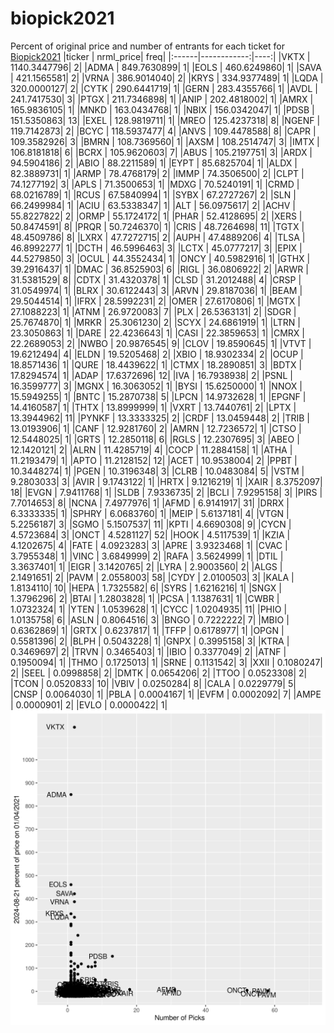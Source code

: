# biopick2021
Percent of original price and number of entrants for each ticket for [Biopick2021](https://twitter.com/hashtag/Biopick2021)
|ticker |   nrml_price| freq|
|:------|------------:|----:|
|VKTX   | 1140.3447796|    2|
|ADMA   |  849.7630899|    1|
|EOLS   |  460.6249860|    1|
|SAVA   |  421.1565581|    2|
|VRNA   |  386.9014040|    2|
|KRYS   |  334.9377489|    1|
|LQDA   |  320.0000127|    2|
|CYTK   |  290.6441719|    1|
|GERN   |  283.4355766|    1|
|AVDL   |  241.7417530|    3|
|PTGX   |  211.7346898|    1|
|ANIP   |  202.4818002|    1|
|AMRX   |  165.9836105|    1|
|MNKD   |  163.0434768|    1|
|NBIX   |  156.0342047|    1|
|PDSB   |  151.5350863|   13|
|EXEL   |  128.9819711|    1|
|MREO   |  125.4237318|    8|
|NGENF  |  119.7142873|    2|
|BCYC   |  118.5937477|    4|
|ANVS   |  109.4478588|    8|
|CAPR   |  109.3582926|    3|
|BMRN   |  108.7369560|    1|
|AXSM   |  108.2514747|    3|
|IMTX   |  106.8181818|    6|
|BCRX   |  105.9620603|    7|
|ABUS   |  105.2197751|    3|
|ARDX   |   94.5904186|    2|
|ABIO   |   88.2211589|    1|
|EYPT   |   85.6825704|    1|
|ALDX   |   82.3889731|    1|
|ARMP   |   78.4768179|    2|
|IMMP   |   74.3506500|    2|
|CLPT   |   74.1277192|    3|
|APLS   |   71.3500653|    1|
|MDXG   |   70.5240191|    1|
|CRMD   |   68.0216789|    1|
|RCUS   |   67.5840994|    1|
|SYBX   |   67.2727267|    2|
|SLN    |   66.2499984|    1|
|ACIU   |   63.5338347|    1|
|ALT    |   56.0975617|    2|
|ACHV   |   55.8227822|    2|
|ORMP   |   55.1724172|    1|
|PHAR   |   52.4128695|    2|
|XERS   |   50.8474591|    8|
|PRQR   |   50.7246370|    1|
|CRIS   |   48.7264698|   11|
|TGTX   |   48.4509786|    8|
|LXRX   |   47.7272715|    2|
|AUPH   |   47.4889206|    4|
|TLSA   |   46.8992277|    1|
|DCTH   |   46.5996463|    3|
|LCTX   |   45.0777217|    3|
|EPIX   |   44.5279850|    3|
|OCUL   |   44.3552434|    1|
|ONCY   |   40.5982916|    1|
|GTHX   |   39.2916437|    1|
|DMAC   |   36.8525903|    6|
|RIGL   |   36.0806922|    2|
|ARWR   |   31.5381529|    8|
|CDTX   |   31.4320378|    1|
|CLSD   |   31.2012488|    4|
|CRSP   |   31.0549974|    1|
|BLRX   |   30.6122443|    3|
|ARVN   |   29.8187036|    1|
|BEAM   |   29.5044514|    1|
|IFRX   |   28.5992231|    2|
|OMER   |   27.6170806|    1|
|MGTX   |   27.1088223|    1|
|ATNM   |   26.9720083|    7|
|PLX    |   26.5363131|    2|
|SDGR   |   25.7674870|    1|
|MRKR   |   25.3061230|    2|
|SCYX   |   24.6861919|    1|
|LTRN   |   23.3050863|    1|
|DARE   |   22.4236643|    1|
|CASI   |   22.3859653|    1|
|CMRX   |   22.2689053|    2|
|NWBO   |   20.9876545|    9|
|CLOV   |   19.8590645|    1|
|VTVT   |   19.6212494|    4|
|ELDN   |   19.5205468|    2|
|XBIO   |   18.9302334|    2|
|OCUP   |   18.8571436|    1|
|QURE   |   18.4439622|    1|
|CTMX   |   18.2890851|    3|
|BDTX   |   17.8294574|    1|
|ADAP   |   17.6372696|   12|
|IVA    |   16.7938938|    2|
|PSNL   |   16.3599777|    3|
|MGNX   |   16.3063052|    1|
|BYSI   |   15.6250000|    1|
|NNOX   |   15.5949255|    1|
|BNTC   |   15.2870738|    5|
|LPCN   |   14.9732628|    1|
|EPGNF  |   14.4160587|    1|
|THTX   |   13.8999999|    1|
|VXRT   |   13.7440761|    2|
|LPTX   |   13.3944962|   11|
|PYNKF  |   13.3333325|    2|
|CRDF   |   13.0459448|    2|
|TRIB   |   13.0193906|    1|
|CANF   |   12.9281760|    2|
|AMRN   |   12.7236572|    1|
|CTSO   |   12.5448025|    1|
|GRTS   |   12.2850118|    6|
|RGLS   |   12.2307695|    3|
|ABEO   |   12.1420121|    2|
|ALRN   |   11.4285719|    4|
|COCP   |   11.2884158|    1|
|ATHA   |   11.2193479|    1|
|APTO   |   11.2128152|   12|
|ACET   |   10.9538004|    2|
|PPBT   |   10.3448274|    1|
|PGEN   |   10.3196348|    3|
|CLRB   |   10.0483084|    5|
|VSTM   |    9.2803033|    3|
|AVIR   |    9.1743122|    1|
|HRTX   |    9.1216219|    1|
|XAIR   |    8.3752097|   18|
|EVGN   |    7.9411768|    1|
|SLDB   |    7.9336735|    2|
|BCLI   |    7.9295158|    3|
|PIRS   |    7.7014653|    8|
|NCNA   |    7.4977976|    1|
|AFMD   |    6.9141917|   31|
|DRRX   |    6.3333335|    1|
|SPHRY  |    6.0683760|    1|
|MEIP   |    5.6137181|    4|
|VTGN   |    5.2256187|    3|
|SGMO   |    5.1507537|   11|
|KPTI   |    4.6690308|    9|
|CYCN   |    4.5723684|    3|
|ONCT   |    4.5281127|   52|
|HOOK   |    4.5117539|    1|
|KZIA   |    4.1202675|    4|
|FATE   |    4.0923283|    3|
|APRE   |    3.9323468|    1|
|CVAC   |    3.7955348|    1|
|VINC   |    3.6849999|    2|
|RAFA   |    3.5624999|    1|
|DTIL   |    3.3637401|    1|
|EIGR   |    3.1420765|    2|
|LYRA   |    2.9003560|    2|
|ALGS   |    2.1491651|    2|
|PAVM   |    2.0558003|   58|
|CYDY   |    2.0100503|    3|
|KALA   |    1.8134110|   10|
|HEPA   |    1.7325582|    6|
|SYRS   |    1.6216216|    1|
|SNGX   |    1.3796296|    2|
|BTAI   |    1.2803828|    1|
|PCSA   |    1.1387631|    1|
|CWBR   |    1.0732324|    1|
|YTEN   |    1.0539628|    1|
|CYCC   |    1.0204935|   11|
|PHIO   |    1.0135758|    6|
|ASLN   |    0.8064516|    3|
|BNGO   |    0.7222222|    7|
|MBIO   |    0.6362869|    1|
|GRTX   |    0.6237817|    1|
|TFFP   |    0.6178977|    1|
|OPGN   |    0.5581396|    2|
|BLPH   |    0.5043228|    1|
|GNPX   |    0.3995158|    3|
|KTRA   |    0.3469697|    2|
|TRVN   |    0.3465403|    1|
|IBIO   |    0.3377049|    2|
|ATNF   |    0.1950094|    1|
|THMO   |    0.1725013|    1|
|SRNE   |    0.1131542|    3|
|XXII   |    0.1080247|    2|
|SEEL   |    0.0998858|    2|
|DMTK   |    0.0654206|    2|
|TTOO   |    0.0523308|    2|
|TCON   |    0.0520833|   10|
|VBIV   |    0.0250284|    8|
|CALA   |    0.0229779|    5|
|CNSP   |    0.0064030|    1|
|PBLA   |    0.0004167|    1|
|EVFM   |    0.0002092|    7|
|AMPE   |    0.0000901|    2|
|EVLO   |    0.0000422|    1|
![retvspicks](biopicks.png?raw=true)
